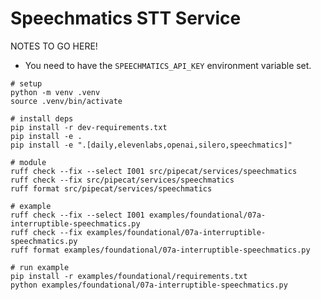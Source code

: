 # Speechmatics STT Service

NOTES TO GO HERE!

- You need to have the `SPEECHMATICS_API_KEY` environment variable set.

```shell
# setup
python -m venv .venv
source .venv/bin/activate

# install deps
pip install -r dev-requirements.txt
pip install -e .
pip install -e ".[daily,elevenlabs,openai,silero,speechmatics]"

# module
ruff check --fix --select I001 src/pipecat/services/speechmatics
ruff check --fix src/pipecat/services/speechmatics
ruff format src/pipecat/services/speechmatics

# example
ruff check --fix --select I001 examples/foundational/07a-interruptible-speechmatics.py
ruff check --fix examples/foundational/07a-interruptible-speechmatics.py
ruff format examples/foundational/07a-interruptible-speechmatics.py

# run example
pip install -r examples/foundational/requirements.txt
python examples/foundational/07a-interruptible-speechmatics.py
```
